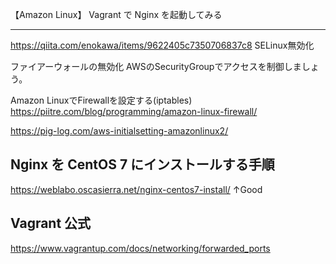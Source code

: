 【Amazon Linux】 Vagrant で Nginx を起動してみる

_______________________________________________________________________________

https://qiita.com/enokawa/items/9622405c7350706837c8
SELinux無効化

ファイアーウォールの無効化
AWSのSecurityGroupでアクセスを制御しましょう。


Amazon LinuxでFirewallを設定する(iptables)
https://piitre.com/blog/programming/amazon-linux-firewall/

https://pig-log.com/aws-initialsetting-amazonlinux2/




## Nginx を CentOS 7 にインストールする手順
https://weblabo.oscasierra.net/nginx-centos7-install/
↑Good



## Vagrant 公式
https://www.vagrantup.com/docs/networking/forwarded_ports




